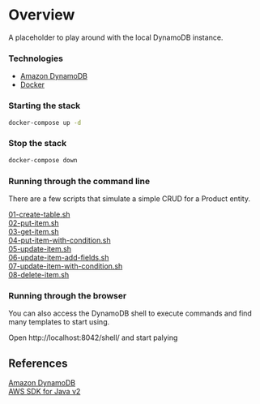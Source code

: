 # Overview

A placeholder to play around with the local DynamoDB instance.

### Technologies
* [Amazon DynamoDB](https://aws.amazon.com/dynamodb/)
* [Docker](https://www.docker.com/)

### Starting the stack
```bash
docker-compose up -d
```
### Stop the stack
```bash
docker-compose down
```

### Running through the command line
There are a few scripts that simulate a simple CRUD for a Product entity.

[01-create-table.sh](01-create-table.sh)  
[02-put-item.sh](02-put-item.sh)  
[03-get-item.sh](03-get-item.sh)  
[04-put-item-with-condition.sh](04-put-item-with-condition.sh)  
[05-update-item.sh](05-update-item.sh)   
[06-update-item-add-fields.sh](06-update-item-add-fields.sh)   
[07-update-item-with-condition.sh](07-update-item-with-condition.sh)   
[08-delete-item.sh](08-delete-item.sh)

### Running through the browser
You can also access the DynamoDB shell to execute commands and find many templates to start using.

Open http://localhost:8042/shell/ and start palying


## References

[Amazon DynamoDB](https://aws.amazon.com/dynamodb)  
[AWS SDK for Java v2](https://docs.aws.amazon.com/sdk-for-java/v2/developer-guide/examples-dynamodb.html)